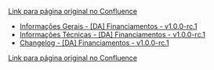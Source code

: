 [Link para página original no Confluence](https://openfinancebrasil.atlassian.net/wiki/spaces/OF/pages/267059306)

- [Informações Gerais - \[DA\] Financiamentos - v1.0.0-rc.1](../../../../../../OF/Open%20Finance%20Brasil/Especifica%c3%a7%c3%b5es%20de%20APIs/Dados%20Abertos%20-%20DA/[DA]%20API%20-%20Financiamentos/v1.0.0-rc.1%20-%20[DA]%20Financiamentos/Informa%c3%a7%c3%b5es%20Gerais%20-%20[DA]%20Financiamentos%20-%20v1.0.0-rc.1)
- [Informações Técnicas - \[DA\] Financiamentos - v1.0.0-rc.1](../../../../../../OF/Open%20Finance%20Brasil/Especifica%c3%a7%c3%b5es%20de%20APIs/Dados%20Abertos%20-%20DA/[DA]%20API%20-%20Financiamentos/v1.0.0-rc.1%20-%20[DA]%20Financiamentos/Informa%c3%a7%c3%b5es%20T%c3%a9cnicas%20-%20[DA]%20Financiamentos%20-%20v1.0.0-rc.1)
- [Changelog - \[DA\] Financiamentos - v1.0.0-rc.1](../../../../../../OF/Open%20Finance%20Brasil/Especifica%c3%a7%c3%b5es%20de%20APIs/Dados%20Abertos%20-%20DA/[DA]%20API%20-%20Financiamentos/v1.0.0-rc.1%20-%20[DA]%20Financiamentos/Changelog%20-%20[DA]%20Financiamentos%20-%20v1.0.0-rc.1)

[Link para página original no Confluence](https://openfinancebrasil.atlassian.net/wiki/spaces/OF/pages/267059306)